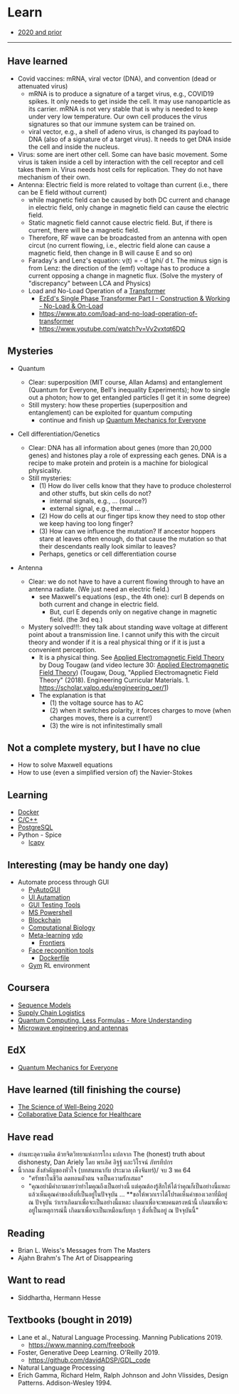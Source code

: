 # Learn

* [2020 and prior](https://github.com/tatpongkatanyukul/Learn/blob/main/Learn2020.md)

---

## Have learned
* Covid vaccines: mRNA, viral vector (DNA), and convention (dead or attenuated virus)
  * mRNA is to produce a signature of a target virus, e.g., COVID19 spikes. It only needs to get inside the cell. It may use nanoparticle as its carrier. mRNA is not very stable that is why is needed to keep under very low temperature. Our own cell produces the virus signatures so that our immune system can be trained on.
  * viral vector, e.g., a shell of adeno virus, is changed its payload to DNA (also of a signature of a target virus). It needs to get DNA inside the cell and inside the nucleus.
* Virus: some are inert other cell. Some can have basic movement. Some virus is taken inside a cell by interaction with the cell receptor and cell takes them in. Virus needs host cells for replication. They do not have mechanism of their own.
* Antenna: Electric field is more related to voltage than current (i.e., there can be E field without current)
  * while magnetic field can be caused by both DC current and chanage in electric field, only change in magnetic field can cause the electric field.
  * Static magnetic field cannot cause electric field. But, if there is current, there will be a magnetic field.
  * Therefore, RF wave can be broadcasted from an antenna with open circut (no current flowing, i.e., electric field alone can cause a magnetic field, then change in B will cause E and so on)
  * Faraday's and Lenz's equation: v(t) = - d \phi/ d t. The minus sign is from Lenz: the direction of the (emf) voltage has to produce a current opposing a change in magnetic flux. (Solve the mystery of "discrepancy" between LCA and Physics)
  * Load and No-Load Operation of a [Transformer](https://github.com/tatpongkatanyukul/Learn/blob/main/transformer.md)
    * [EzEd's Single Phase Transformer Part I - Construction & Working - No-Load & On-Load](https://www.youtube.com/watch?v=ai3eriqcSYc)
    * https://www.ato.com/load-and-no-load-operation-of-transformer
    * https://www.youtube.com/watch?v=Vv2vxtqt6DQ

## Mysteries
  * Quantum
    * Clear: superposition (MIT course, Allan Adams) and entanglement (Quantum for Everyone, Bell's inequality Experiments); how to single out a photon; how to get entangled particles (I get it in some degree)
    * Still mystery: how these properties (superposition and entanglement) can be exploited for quantum computing
      * continue and finish up [Quantum Mechanics for Everyone](https://github.com/tatpongkatanyukul/Learn/blob/main/QuantumMech.md)
    
  * Cell differentiation/Genetics
    * Clear: DNA has all information about genes (more than 20,000 genes) and histones play a role of expressing each genes. DNA is a recipe to make protein and protein is a machine for biological physicality.
    * Still mysteries:
      * (1) How do liver cells know that they have to produce cholesterrol and other stuffs, but skin cells do not? 
        * internal signals, e.g., ... (source?)
        * external signal, e.g., thermal ... 
      * (2) How do cells at our finger tips know they need to stop other we keep having too long finger?
      * (3) How can we influence the mutation? If ancestor hoppers stare at leaves often enough, do that cause the mutation so that their descendants really look similar to leaves?
      * Perhaps, genetics or cell differentiation course

  * Antenna
    * Clear: we do not have to have a current flowing through to have an antenna radiate. (We just need an electric field.)
      * see Maxwell's equations (esp., the 4th one): curl B depends on both current and change in electric field.
        * But, curl E depends only on negative change in magnetic field. (the 3rd eq.)  
    * Mystery solved!!!: they talk about standing wave voltage at different point about a transmission line. I cannot unify this with the circuit theory and wonder if it is a real physical thing or if it is just a convenient perception.   
      * It is a physical  thing. See [Applied Electromagnetic Field Theory](https://scholar.valpo.edu/engineering_oer/1/) by Doug Tougaw (and video lecture 30: [Applied Electromagnetic Field Theory](https://www.youtube.com/watch?v=o1A74NCuF-g)) (Tougaw, Doug, "Applied Electromagnetic Field Theory" (2018). Engineering Curricular Materials. 1. https://scholar.valpo.edu/engineering_oer/1) 
      * The explanation is that 
        * (1) the voltage source has to AC 
        * (2) when it switches polarity, it forces charges to move (when charges moves, there is a current!)
        * (3) the wire is not infinitestimally small 

## Not a complete mystery, but I have no clue
  * How to solve Maxwell equations
  * How to use (even a simplified version of) the Navier-Stokes


## Learning
* [Docker](https://github.com/tatpongkatanyukul/Learn/blob/main/docker.md)
* [C/C++](https://github.com/tatpongkatanyukul/Learn/tree/main/CCPP)
* [PostgreSQL](https://github.com/tatpongkatanyukul/Learn/tree/main/postgres)
* Python - Spice
  * [lcapy](https://pypi.org/project/lcapy/)

## Interesting (may be handy one day)
* Automate process through GUI
  * [PyAutoGUI](https://pyautogui.readthedocs.io/en/latest/) 
  * [UI Autamation](https://docs.microsoft.com/en-us/dotnet/framework/ui-automation/ui-automation-overview?redirectedfrom=MSDN)
  * [GUI Testing Tools](https://en.wikipedia.org/wiki/Comparison_of_GUI_testing_tools)
  * [MS Powershell](https://docs.microsoft.com/en-us/archive/msdn-magazine/2007/december/test-run-ui-automation-with-windows-powershell)
  * [Blockchain](https://cs251.stanford.edu/syllabus.html)
  * [Computational Biology](http://web.stanford.edu/class/cs279/index.html#handouts)
  * [Meta-learning](http://cs330.stanford.edu/) [vdo](https://www.youtube.com/playlist?list=PLoROMvodv4rMC6zfYmnD7UG3LVvwaITY5)
    * [Frontiers](http://cs330.stanford.edu/slides/cs330_frontiers_2020.pdf)
  * [Face recognition tools](https://pypi.org/project/face-recognition)
    * [Dockerfile](https://github.com/ageitgey/face_recognition/raw/master/Dockerfile)
  * [Gym](https://gym.openai.com) RL environment

## Coursera

   * [Sequence Models](https://github.com/tatpongkatanyukul/Learn/blob/main/SequenceModels.md)
   * [Supply Chain Logistics](https://github.com/tatpongkatanyukul/Learn/blob/main/supplychainlogistics.md)
   * [Quantum Computing. Less Formulas - More Understanding](https://github.com/tatpongkatanyukul/Learn/blob/main/QuantumComputing.md)
   * [Microwave engineering and antennas](https://github.com/tatpongkatanyukul/Learn/blob/main/MicrowareEngineering.md)
   

## EdX

   * [Quantum Mechanics for Everyone](https://github.com/tatpongkatanyukul/Learn/blob/main/QuantumMech.md)

## Have learned (till finishing the course)

   * [The Science of Well-Being 2020](https://github.com/tatpongkatanyukul/Learn/blob/main/ScienceOfWellBeing.md)
   * [Collaborative Data Science for Healthcare](https://github.com/tatpongkatanyukul/Collaborative)


## Have read
  * อ่านทะลุความคิด ด้วยจิตวิทยาแห่งการโกง แปลจาก The (honest) truth about dishonesty, Dan Ariely โดย พรเลิศ อิฐฐ์ และวิโรจน์ ภัทรทีปกร
  * นิ้วกลม สิ่งสำคัญของหัวใจ (บทสนทนากับ ประมวล เพ็งจันทร์)/ จบ 3 พค 64
    * "ศรัทธาในชีวิต ลดทอนตัวตน จงเป็นความรักเสมอ"
    * "คุณอย่ามีคำถามเลยว่าทำไมคุณถึงเป็นอย่างนี้ แต่คุณต้องรู้สึกให้ได้ว่าคุณก็เป็นอย่างนี้แหละ 
แล้วเห็นคุณค่าของสิ่งที่เป็นอยู่ในปัจจุบัน ... **ขอให้พวกเราได้โปรดเห็นค่าของเวลาที่มีอยู่ ณ ปัจจุบัน 
ว่าเราเกิดมาเพื่อจะเป็นอย่างนี้แหละ เกิดมาเพื่อจะพบคนตรงหน้านี้ เกิดมาเพื่อจะอยู่ในเหตุการณ์นี้ 
เกิดมาเพื่อจะเป็นเหมือนกับทุก ๆ สิ่งที่เป็นอยู่ ณ ปัจจุบันนี้" 

## Reading
   * Brian L. Weiss's Messages from The Masters
   * Ajahn Brahm's The Art of Disappearing

## Want to read
   * Siddhartha, Hermann Hesse
            
## Textbooks (bought in 2019)
   * Lane et al., Natural Language Processing. Manning Publications 2019.
      * https://www.manning.com/freebook
   * Foster, Generative Deep Learning. O'Reilly 2019.
      * https://github.com/davidADSP/GDL_code
   * Natural Language Processing
   * Erich Gamma, Richard Helm, Ralph Johnson and John Vlissides, Design Patterns. 	Addison-Wesley 1994. 

